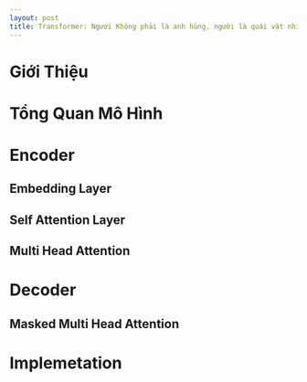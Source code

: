 ```yaml
---
layout: post
title: Transformer: Ngươi Không phải là anh hùng, người là quái vật nhiều đầu.
---
```

# Giới Thiệu
# Tổng Quan Mô Hình
# Encoder
## Embedding Layer
## Self Attention Layer
## Multi Head Attention
# Decoder
## Masked Multi Head Attention
# Implemetation
# 

